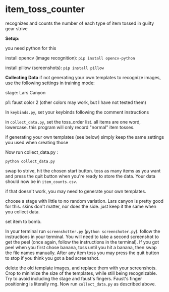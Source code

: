 # item_toss_counter
 recognizes and counts the number of each type of item tossed in guilty gear strive

**Setup:**

you need python for this

install opencv (image recognition): `pip install opencv-python`

install pillow (screenshots): `pip install pillow`

**Collecting Data**
if not generating your own templates to recognize images, use the following settings in training mode:

stage: Lars Canyon

p1: faust color 2 (other colors may work, but I have not tested them)

In `keybinds.py`, set your keybinds following the comment instructions

in `collect_data.py`, set the toss_order list. all items are one word, lowercase. this program will only record "normal" item tosses.

if generating your own templates (see below) simply keep the same settings you used when creating those

Now run collect_data.py :

`python collect_data.py`

swap to strive, hit the chosen start button. toss as many items as you want and press the quit button when you're ready to store the data. Your data should now be in  `item_counts.csv`.

if that doesn't work, you may need to generate your own templates.

choose a stage with little to no random variation. Lars canyon is pretty good for this.
skins don't matter, nor does the side. just keep it the same when you collect data.

set item to bomb.

In your terminal run `screenshotter.py` (`python screenshoter.py`). follow the instructions in your terminal. You will need to take a second screenshot to get the peel (once again, follow the instructions in the terminal). If you got peel when you first chose banana, toss until you hit a banana, then swap the file names manually. After any item toss you may press the quit button to stop if you think you got a bad screenshot. 

delete the old template images, and replace them with your screenshots. Crop to minimize the size of the templates, while still being recognizable. Try to avoid including the stage and faust's fingers. Faust's finger positioning is literally rng. Now run `collect_data.py` as described above.
